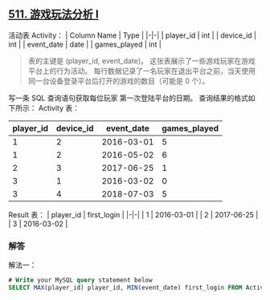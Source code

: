 ## [511. 游戏玩法分析 I](https://leetcode-cn.com/problems/game-play-analysis-i/)

活动表 Activity：
| Column Name  | Type    |
|-|-|
| player_id    | int     |
| device_id    | int     |
| event_date   | date    |
| games_played | int     |

> 表的主键是 (player_id, event_date)。
> 这张表展示了一些游戏玩家在游戏平台上的行为活动。
> 每行数据记录了一名玩家在退出平台之前，当天使用同一台设备登录平台后打开的游戏的数目（可能是 0 个）。

写一条 SQL 查询语句获取每位玩家 第一次登陆平台的日期。
查询结果的格式如下所示：
Activity 表：

| player_id | device_id | event_date | games_played |
|-|-|-|-|
| 1         | 2         | 2016-03-01 | 5            |
| 1         | 2         | 2016-05-02 | 6            |
| 2         | 3         | 2017-06-25 | 1            |
| 3         | 1         | 2016-03-02 | 0            |
| 3         | 4         | 2018-07-03 | 5            |
Result 表：
| player_id | first_login |
|-|-|
| 1         | 2016-03-01  |
| 2         | 2017-06-25  |
| 3         | 2016-03-02  |
### 解答

解法一：

```sql
# Write your MySQL query statement below
SELECT MAX(player_id) player_id, MIN(event_date) first_login FROM Activity GROUP BY player_id;
```

